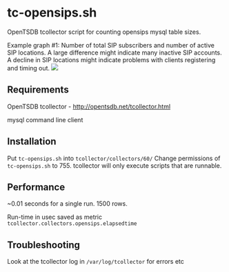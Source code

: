 tc-opensips.sh
==============
OpenTSDB tcollector script for counting opensips mysql table sizes.

Example graph #1: Number of total SIP subscribers and number of active SIP locations. A large difference might indicate many inactive SIP accounts. A decline in SIP locations might indicate problems with clients registering and timing out.
![](https://raw.github.com/PeritusConsulting/peritus-tc-tools/master/tc-opensips/tc-opensips-graph-locations-subscribers.png)

Requirements
------------
OpenTSDB tcollector - http://opentsdb.net/tcollector.html

mysql command line client

Installation
------------
Put ``tc-opensips.sh`` into ``tcollector/collectors/60/``
Change permissions of ``tc-opensips.sh`` to 755.
tcollector will only execute scripts that are runnable.

Performance
-----------
~0.01 seconds for a single run. 1500 rows.

Run-time in usec saved as metric ``tcollector.collectors.opensips.elapsedtime``

Troubleshooting
---------------
Look at the tcollector log in ``/var/log/tcollector`` for errors etc
